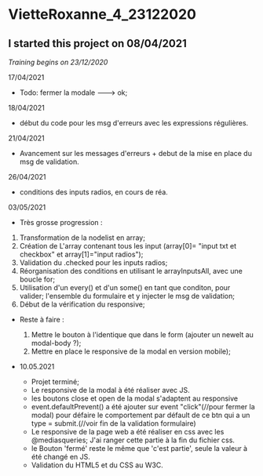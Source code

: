 # VietteRoxanne_4_23122020
## I started this project on 08/04/2021
*Training begins on 23/12/2020*

17/04/2021
- Todo: fermer la modale ---> ok;

18/04/2021
- début du code pour les msg d'erreurs avec les expressions régulières.

21/04/2021

- Avancement sur les messages d'erreurs + debut de la mise en place du msg de validation. 

26/04/2021

- conditions des inputs radios, en cours de réa.

03/05/2021

- Très grosse progression :

1. Transformation de la nodelist en array;
2. Création de L'array contenant tous les input (array[0]= "input txt et checkbox" et array[1]="input radios");
3. Validation du .checked pour les inputs radios; 
4. Réorganisation des conditions en utilisant le arrayInputsAll, avec une boucle for;
5. Utilisation d'un every() et d'un some() en tant que conditon, pour valider;
     l'ensemble du formulaire et y injecter le msg de validation; 
6. Début de la vérification du responsive;

- Reste à faire :
	1. Mettre le bouton à l'identique que dans le form (ajouter un newelt au modal-body ?);
	2. Mettre en place le responsive de la modal en version mobile);

- 10.05.2021

	- Projet terminé;
	- Le responsive de la modal à été réaliser avec JS. 
	- les boutons close et open de la modal s'adaptent au responsive
	- event.defaultPrevent() a été ajouter sur event "click"(//pour fermer la modal) pour défaire
	  le comportement par défault de ce btn qui a un type = submit.(//voir fin de la validation formulaire)
	- Le responsive de la page web a été réaliser en css avec les @mediasqueries;
	  J'ai ranger cette partie à la fin du fichier css. 
	- le Bouton 'fermé' reste le même que 'c'est partie', seule la valeur à été changé en JS.
	- Validation du HTML5 et du CSS au W3C. 